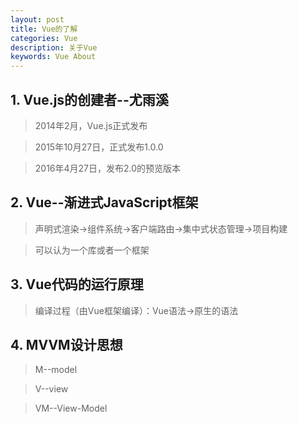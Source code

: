 ```yaml
---
layout: post
title: Vue的了解
categories: Vue
description: 关于Vue
keywords: Vue About
---
```



## 1. Vue.js的创建者--尤雨溪
> 2014年2月，Vue.js正式发布

> 2015年10月27日，正式发布1.0.0

> 2016年4月27日，发布2.0的预览版本

## 2. Vue--渐进式JavaScript框架
> 声明式渲染->组件系统->客户端路由->集中式状态管理->项目构建

> 可以认为一个库或者一个框架

## 3. Vue代码的运行原理
> 编译过程（由Vue框架编译）：Vue语法->原生的语法

## 4. MVVM设计思想
> M--model

> V--view

> VM--View-Model




